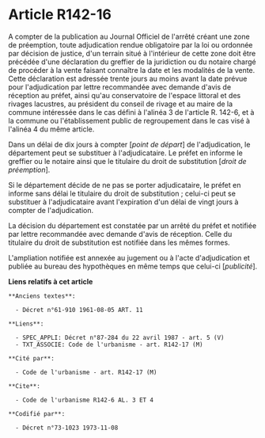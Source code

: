 # Article R142-16

A compter de la publication au Journal Officiel de l'arrêté créant une zone de préemption, toute adjudication rendue
obligatoire par la loi ou ordonnée par décision de justice, d'un terrain situé à l'intérieur de cette zone doit être précédée
d'une déclaration du greffier de la juridiction ou du notaire chargé de procéder à la vente faisant connaître la date et les
modalités de la vente. Cette déclaration est adressée trente jours au moins avant la date prévue pour l'adjudication par
lettre recommandée avec demande d'avis de réception au préfet, ainsi qu'au conservatoire de l'espace littoral et des rivages
lacustres, au président du conseil de rivage et au maire de la commune intéressée dans le cas défini à l'alinéa 3 de
l'article R. 142-6, et à la commune ou l'établissement public de regroupement dans le cas visé à l'alinéa 4 du même article.

Dans un délai de dix jours à compter [*point de départ*] de l'adjudication, le département peut se substituer à
l'adjudicataire. Le préfet en informe le greffier ou le notaire ainsi que le titulaire du droit de substitution [*droit de
préemption*].

Si le département décide de ne pas se porter adjudicataire, le préfet en informe sans délai le titulaire du droit de
substitution ; celui-ci peut se substituer à l'adjudicataire avant l'expiration d'un délai de vingt jours à compter de
l'adjudication.

La décision du département est constatée par un arrêté du préfet et notifiée par lettre recommandée avec demande d'avis de
réception. Celle du titulaire du droit de substitution est notifiée dans les mêmes formes.

L'ampliation notifiée est annexée au jugement ou à l'acte d'adjudication et publiée au bureau des hypothèques en même temps
que celui-ci [*publicité*].

**Liens relatifs à cet article**

	**Anciens textes**:

	  - Décret n°61-910 1961-08-05 ART. 11

	**Liens**:

	  - SPEC_APPLI: Décret n°87-284 du 22 avril 1987 - art. 5 (V)
	  - TXT_ASSOCIE: Code de l'urbanisme - art. R142-17 (M)

	**Cité par**:

	  - Code de l'urbanisme - art. R142-17 (M)

	**Cite**:

	  - Code de l'urbanisme R142-6 AL. 3 ET 4

	**Codifié par**:

	  - Décret n°73-1023 1973-11-08
